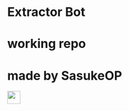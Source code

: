 # Extractor Bot
# working repo
# made by SasukeOP

<a href="https://heroku.com/deploy?template=https://github.com/Johneygit/idpass-to-txt-Public">
     <img height="30px" src="https://img.shields.io/badge/Deploy%20To%20Heroku-blueviolet?style=for-the-badge&logo=heroku">
  </a>
